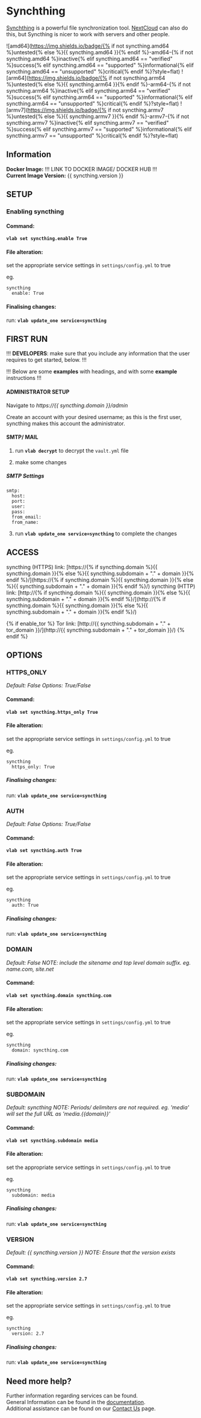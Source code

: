 # Synchthing

[Synchthing](https://syncthing.net/) is a powerful file synchronization tool. [NextCloud](nextcloud.md) can also do this, but Syncthing is nicer to work with servers and other people.

![amd64](https://img.shields.io/badge/{% if not syncthing.amd64 %}untested{% else %}{{ syncthing.amd64 }}{% endif %}-amd64-{% if not syncthing.amd64 %}inactive{% elif syncthing.amd64 == "verified" %}success{% elif syncthing.amd64 == "supported" %}informational{% elif syncthing.amd64 == "unsupported" %}critical{% endif %}?style=flat)
![arm64](https://img.shields.io/badge/{% if not syncthing.arm64 %}untested{% else %}{{ syncthing.arm64 }}{% endif %}-arm64-{% if not syncthing.arm64 %}inactive{% elif syncthing.arm64 == "verified" %}success{% elif syncthing.arm64 == "supported" %}informational{% elif syncthing.arm64 == "unsupported" %}critical{% endif %}?style=flat)
![armv7](https://img.shields.io/badge/{% if not syncthing.armv7 %}untested{% else %}{{ syncthing.armv7 }}{% endif %}-armv7-{% if not syncthing.armv7 %}inactive{% elif syncthing.armv7 == "verified" %}success{% elif syncthing.armv7 == "supported" %}informational{% elif syncthing.armv7 == "unsupported" %}critical{% endif %}?style=flat)

## Information


**Docker Image:** !!! LINK TO DOCKER IMAGE/ DOCKER HUB !!!  
**Current Image Version:** {{ syncthing.version }}

## SETUP

### Enabling syncthing

#### Command:

**`vlab set syncthing.enable True`**

#### File alteration:

set the appropriate service settings in `settings/config.yml` to true

eg.
```
syncthing
  enable: True
```

#### Finalising changes:

run: **`vlab update_one service=syncthing`**

## FIRST RUN

!!! **DEVELOPERS**: make sure that you include any information that the user requires to get started, below. !!!

!!! Below are some **examples** with headings, and with some **example** instructions !!!

#### ADMINISTRATOR SETUP

Navigate to *https://{{ syncthing.domain }}/admin*

Create an account with your desired username; as this is the first user, syncthing makes this account the administrator.

#### SMTP/ MAIL

1. run **`vlab decrypt`** to decrypt the `vault.yml` file

2. make some changes


##### SMTP Settings
```
smtp:
  host:
  port:
  user:
  pass:
  from_email:
  from_name:
```

3. run **`vlab update_one service=syncthing`** to complete the changes


## ACCESS

syncthing (HTTPS) link: [https://{% if syncthing.domain %}{{ syncthing.domain }}{% else %}{{ syncthing.subdomain + "." + domain }}{% endif %}/](https://{% if syncthing.domain %}{{ syncthing.domain }}{% else %}{{ syncthing.subdomain + "." + domain }}{% endif %}/)
syncthing (HTTP) link: [http://{% if syncthing.domain %}{{ syncthing.domain }}{% else %}{{ syncthing.subdomain + "." + domain }}{% endif %}/](http://{% if syncthing.domain %}{{ syncthing.domain }}{% else %}{{ syncthing.subdomain + "." + domain }}{% endif %}/)

{% if enable_tor %}
Tor link: [http://{{ syncthing.subdomain + "." + tor_domain }}/](http://{{ syncthing.subdomain + "." + tor_domain }}/)
{% endif %}

## OPTIONS

### HTTPS_ONLY
*Default: False*
*Options: True/False*

#### Command:

**`vlab set syncthing.https_only True`**

#### File alteration:

set the appropriate service settings in `settings/config.yml` to true

eg.
```
syncthing
  https_only: True
```

##### Finalising changes:

run: **`vlab update_one service=syncthing`**

### AUTH
*Default: False*
*Options: True/False*

#### Command:

**`vlab set syncthing.auth True`**

#### File alteration:

set the appropriate service settings in `settings/config.yml` to true

eg.
```
syncthing
  auth: True
```

##### Finalising changes:

run: **`vlab update_one service=syncthing`**

### DOMAIN
*Default: False*
*NOTE: include the sitename and top level domain suffix. eg. name.com, site.net*

#### Command:

**`vlab set syncthing.domain syncthing.com`**

#### File alteration:

set the appropriate service settings in `settings/config.yml` to true

eg.
```
syncthing
  domain: syncthing.com
```

##### Finalising changes:

run: **`vlab update_one service=syncthing`**

### SUBDOMAIN
*Default: syncthing*
*NOTE: Periods/ delimiters are not required. eg. 'media' will set the full URL as 'media.{{domain}}'*

#### Command:

**`vlab set syncthing.subdomain media`**

#### File alteration:

set the appropriate service settings in `settings/config.yml` to true

eg.
```
syncthing
  subdomain: media
```

##### Finalising changes:

run: **`vlab update_one service=syncthing`**

### VERSION
*Default: {{  syncthing.version  }}*
*NOTE: Ensure that the version exists*

#### Command:

**`vlab set syncthing.version 2.7`**

#### File alteration:

set the appropriate service settings in `settings/config.yml` to true

eg.
```
syncthing
  version: 2.7
```

##### Finalising changes:

run: **`vlab update_one service=syncthing`**

## Need more help?
Further information regarding services can be found. \
General Information can be found in the [documentation](https://docs.vivumlab.com). \
Additional assistance can be found on our [Contact Us](https://docs.vivumlab.com/Contact-us) page.
